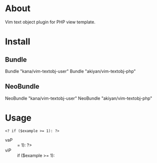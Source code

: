 # About

Vim text object plugin for PHP view template.

# Install

## Bundle

Bundle "kana/vim-textobj-user"
Bundle "akiyan/vim-textobj-php"

## NeoBundle

NeoBundle "kana/vim-textobj-user"
NeoBundle "akiyan/vim-textobj-php"

# Usage

```php:
<? if ($example >= 1): ?>
```

<dl>
<dt>vaP</dt>
<dd><? if ($example >= 1): ?></dd>
<dt>viP</dt>
<dd>if ($example >= 1):</dd>
</dl>
